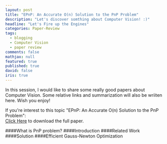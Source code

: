 ```yaml
---
layout: post
title: "EPnP: An Accurate O(n) Solution to the PnP Problem"
description: "Let's discover somthing about Computer Vision! :)"
headline: "Let's Fire up the Engines"
categories: Paper-Review 
tags: 
  - blogging
  - Computer Vision
  - paper review
comments: false
mathjax: null
featured: true
published: true
david: false
iris: true
---
```


In this session, I would like to share some really good papers about Computer Vision. Some relative links and summarization will also be wriiten here. Wish you enjoy!

If you're interest to this topic "EPnP: An Accurate O(n) Solution to the PnP Problem": <br>
[Click Here](http://citeseerx.ist.psu.edu/viewdoc/summary?doi=10.1.1.184.1090) to download the full paper. 


####What is PnP problem?
####Introduction
####Related Work
####Solution 
####Efficient Gauss-Newton Optimization 